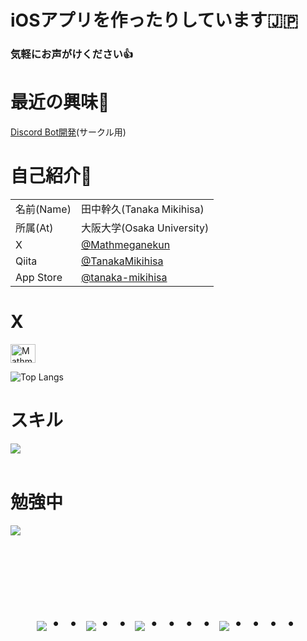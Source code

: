 # iOSアプリを作ったりしています🇯🇵
### 気軽にお声がけください👍

# 最近の興味👀

[Discord Bot開発](https://github.com/OU-sakumon/Discord-Bot.git)(サークル用)

# 自己紹介📝

<table>
  <tbody>
    <tr>
      <td>名前(Name)</td>
      <td>田中幹久(Tanaka Mikihisa)</td>
    </tr>
    <tr>
      <td>所属(At)</td>
      <td>大阪大学(Osaka University)</td>
    </tr>
    <tr>
      <td>X</td>
      <td><a href="https://x.com/mathmeganekun?s=11">@Mathmeganekun</a></td>
    </tr>
    <tr>
      <td>Qiita</td>
      <td><a href="https://qiita.com/TanakaMikihisa">@TanakaMikihisa</a></td>
    </tr>
    <tr>
      <td>App Store</td>
      <td><a href="https://apps.apple.com/jp/developer/tanaka-mikihisa/id1778448960">@tanaka-mikihisa</a></td>
    </tr>
  </tbody>
</table>





# X

<p align="left">
<a href="https://twitter.com/Mathmeganekun" target="blank"><img align="center" src="https://raw.githubusercontent.com/rahuldkjain/github-profile-readme-generator/master/src/images/icons/Social/twitter.svg" alt="Mathmeganekun" height="30" width="40" /></a></a>
</p>

![Top Langs](https://github-readme-stats.vercel.app/api/top-langs/?username=tanakamikihisa&layout=compact)

# スキル

<img src="https://skillicons.dev/icons?i=swift,discord,python,latex" /> <br /><br />
  
# 勉強中

<img src="https://skillicons.dev/icons?i=vscode,github,firebase,mysql,figma,apple" /> <br /><br />


<!-- --------------------------------- :) ---------------------------------- -->

<br><br><br>

<div align="center">
    <h1>
        <img src="https://user-images.githubusercontent.com/44926913/175852850-3fb6c715-1856-41ff-8c1f-94ce3b03b458.gif">・・
        <img src="https://user-images.githubusercontent.com/44926913/175853109-f8850656-6704-4a8a-bee6-9aca154d929b.gif">・・
        <img src="https://user-images.githubusercontent.com/44926913/175853154-5449d974-975e-44a6-ab84-a86031265e40.gif">・・・・
        <img src="https://user-images.githubusercontent.com/44926913/175853154-5449d974-975e-44a6-ab84-a86031265e40.gif">・・・・
    </h1>
  </div>
<br><br><br>
